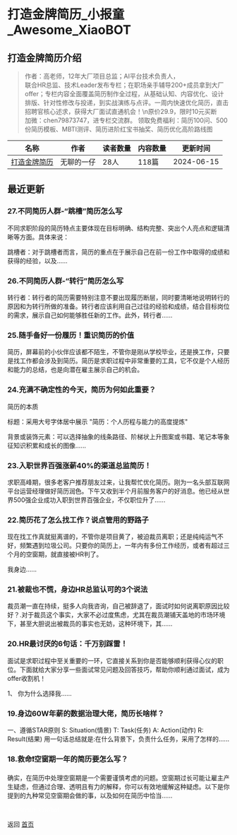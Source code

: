 # 打造金牌简历_小报童_Awesome_XiaoBOT

## 打造金牌简历介绍
> 作者：高老师，12年大厂项目总监；AI平台技术负责人，  
联合HR总监、技术Leader发布专栏；在职场亲手辅导200+成员拿到大厂offer；专栏内容全面覆盖简历制作全过程，从基础认知、内容优化、设计排版、针对性修改与投递，到实战演练与点评。一周内快速优化简历，直击招聘官核心述求，获得大厂面试直通机会！\n原价29.9，限时10元买断  
加微：chen79873747，进专栏交流群。 领取免费福利：简历100问、500份简历模板、MBTI测评、简历进阶红宝书抽奖、简历优化高阶路线图  
  


|名称|作者|读者数量|内容数量|更新时间|
|---|---|---|---|---|
|[打造金牌简历](https://xiaobot.net/p/GoldResume2024?refer=0b133df9-27dc-423b-8101-639049001c13)|无聊的一仔|28人|118篇|2024-06-15|

## 最近更新
### 27.不同简历人群-“跳槽”简历怎么写

不同求职阶段的简历特点主要体现在目标明确、结构完整、突出个人亮点和逻辑清晰等方面。具体来说：

跳槽者：对于跳槽者而言，简历的重点在于展示自己在前一份工作中取得的成绩和获得的经验，以及......

### 26.不同简历人群-“转行”简历怎么写

转行者：转行者的简历需要特别注意不要出现履历断层，同时要清晰地说明转行的原因和为转行所做的准备。转行者应该利用自己过往的经验和成绩，结合目标岗位的需求，展示自己如何能够胜任新的工作。此外，转行者......

### 25.随手备好一份履历！重识简历的价值

简历，屏幕前的小伙伴应该都不陌生，不管你是刚从学校毕业，还是换工作，只要是找工作都会涉及到简历。简历是求职过程中非常重要的工具，它不仅是个人经历和能力的总结，也是向潜在雇主展示自己的机会。

### 24.充满不确定性的今天，简历为何如此重要？

简历的本质

标题：采用大号字体居中展示 "简历：个人历程与能力的高度提炼"

背景或装饰元素：可以选择抽象的线条路径、阶梯状上升图案或书籍、笔记本等象征知识积累和成长的图像......

### 23.入职世界百强涨薪40%的渠道总监简历！

求职高峰期，很多老客户推荐朋友过来，让我帮忙优化简历。刚为一名头部互联网平台运营经理做好简历润色。下午又收到半个月前服务客户的好消息。他已经从世界500强企业成功入职到世界百强企业，不仅职位升了......

### 22.简历花了怎么找工作？说点管用的野路子

现在找工作真就挺离谱的，不管你是项目黄了，被迫裁员离职；还是纯纯运气不好，频繁遇到垃圾公司。只要你的简历上，一年内有多份工作经历，或者有超过三个月的空窗期，就直接被HR判了。

我身边......

### 21.被裁也不慌，身边HR总监认可的3个说法

裁员潮一直在持续，挺多人向我咨询，自己被辞退了，面试时如何说离职原因比较好？.对于裁员这个事实，大家不必过度焦虑，尤其在裁员潮铺天盖地的市场环境下，甚至大胆说出被裁员的事实也无妨，这种环境下，其......

### 20.HR最讨厌的6句话：千万别踩雷！

面试是求职过程中至关重要的一环，它直接关系到你是否能够顺利获得心仪的职位。下面就给大家分享一些面试常见问题及回答技巧，帮助你顺利通过面试，成为offer收割机！

1、 你为什么选择我......

### 19.身边60W年薪的数据治理大佬，简历长啥样？

一、遵循STAR原则 S: Situation(情景) T: Task(任务) A: Action(动作) R: Result(结果)
用一句话总结就是:在什么背景下，负责什么任务，采用了怎样的......

### 18.救命❗空窗期一年的简历要怎么写？

确实，在简历中处理空窗期是一个需要谨慎考虑的问题。空窗期过长可能让雇主产生疑虑，但通过合理、透明且有力的解释，你可以有效地缓解这种疑虑。以下是你提到的九种常见空窗期会做的事，以及如何在简历中恰当......


<a href="https://github.com/Reno9527/awesome-xiaobot" style="color: white; text-decoration: none;">awesome-xiaobot</a>

返回 [首页](../README.md)
